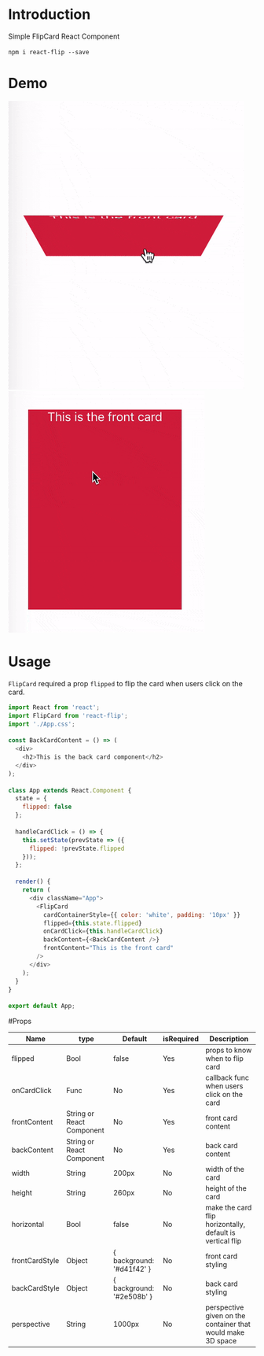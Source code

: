 # Introduction

Simple FlipCard React Component

`npm i react-flip --save`

# Demo

<img src='./src/horizontal-flip.gif' alt='horizontal' />

<img src='./src/vertical-flip.gif' alt='vertical-flip' />

# Usage

`FlipCard` required a prop `flipped` to flip the card when users click on the card.

```javascript
import React from 'react';
import FlipCard from 'react-flip';
import './App.css';

const BackCardContent = () => (
  <div>
    <h2>This is the back card component</h2>
  </div>
);

class App extends React.Component {
  state = {
    flipped: false
  };

  handleCardClick = () => {
    this.setState(prevState => ({
      flipped: !prevState.flipped
    }));
  };

  render() {
    return (
      <div className="App">
        <FlipCard
          cardContainerStyle={{ color: 'white', padding: '10px' }}
          flipped={this.state.flipped}
          onCardClick={this.handleCardClick}
          backContent={<BackCardContent />}
          frontContent="This is the front card"
        />
      </div>
    );
  }
}

export default App;
```

#Props

| Name           | type                      | Default                   | isRequired | Description                                |
| -------------- | ------------------------- | ------------------------- | ---------- | ------------------------------------------ |
| flipped        | Bool                      | false                     | Yes        | props to know when to flip card            |
| onCardClick    | Func                      | No                        | Yes        | callback func when users click on the card |
| frontContent   | String or React Component | No                        | Yes        | front card content
| backContent    | String or React Component | No                        | Yes        | back card content
| width          | String                    | 200px                     | No         | width of the card
| height         | String                    | 260px                     | No         | height of the card
| horizontal     | Bool                      | false                     | No         | make the card flip horizontally, default is vertical flip
| frontCardStyle | Object                    | { background: '#d41f42' } | No         | front card styling
| backCardStyle  | Object                    | { background: '#2e508b' } | No         | back card styling                                           |
| perspective    | String                    | 1000px                    | No         | perspective given on the container that would make 3D space 
